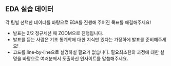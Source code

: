 EDA 실습 데이터
---------------

각 팀별 선택한 데이터를 바탕으로 EDA를 진행해 주어진 목표를 해결해주세요!

- 발표는 2/2 정규세션 때 ZOOM으로 진행됩니다.
- 발표를 듣는 사람은 기초 통계학에 대한 지식만 있다는 가정하에 발표를 준비해주세요! 
- 코드를 line-by-line으로 설명하실 필요가 없습니다. 필요최소한의 과정에 대한 설명을 바탕으로 여러분께서 도출하신 인사이트를 말씀해주세요.
